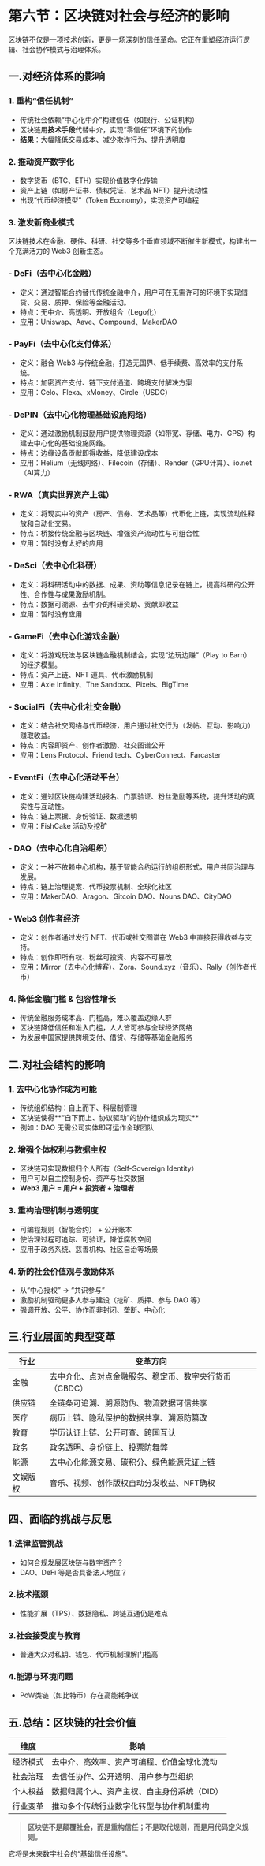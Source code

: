 # 第六节：区块链对社会与经济的影响

区块链不仅是一项技术创新，更是一场深刻的信任革命。它正在重塑经济运行逻辑、社会协作模式与治理体系。

## 一.对经济体系的影响

### 1. 重构“信任机制”

- 传统社会依赖“中心化中介”构建信任（如银行、公证机构）
- 区块链用**技术手段**代替中介，实现“零信任”环境下的协作
- **结果**：大幅降低交易成本、减少欺诈行为、提升透明度

### 2. 推动资产数字化

- 数字货币（BTC、ETH）实现价值数字化传输
- 资产上链（如房产证书、债权凭证、艺术品 NFT）提升流动性
- 出现“代币经济模型”（Token Economy），实现资产可编程

### 3. 激发新商业模式

区块链技术在金融、硬件、科研、社交等多个垂直领域不断催生新模式，构建出一个充满活力的 Web3 创新生态。

### - **DeFi（去中心化金融）**
- 定义：通过智能合约替代传统金融中介，用户可在无需许可的环境下实现借贷、交易、质押、保险等金融活动。
- 特点：无中介、高透明、开放组合（Lego化）
- 应用：Uniswap、Aave、Compound、MakerDAO


### - **PayFi（去中心化支付体系）**
- 定义：融合 Web3 与传统金融，打造无国界、低手续费、高效率的支付系统。
- 特点：加密资产支付、链下支付通道、跨境支付解决方案
- 应用：Celo、Flexa、xMoney、Circle（USDC）

### - **DePIN（去中心化物理基础设施网络）**
- 定义：通过激励机制鼓励用户提供物理资源（如带宽、存储、电力、GPS）构建去中心化的基础设施网络。
- 特点：边缘设备贡献即得收益，降低建设成本
- 应用：Helium（无线网络）、Filecoin（存储）、Render（GPU计算）、io.net（AI算力）

### - **RWA（真实世界资产上链）**
- 定义：将现实中的资产（房产、债券、艺术品等）代币化上链，实现流动性释放和自动化交易。
- 特点：桥接传统金融与区块链、增强资产流动性与可组合性
- 应用：暂时没有太好的应用

### - **DeSci（去中心化科研）**
- 定义：将科研活动中的数据、成果、资助等信息记录在链上，提高科研的公开性、合作性与成果激励机制。
- 特点：数据可溯源、去中介的科研资助、贡献即收益
- 应用：暂时没有应用

### - **GameFi（去中心化游戏金融）**
- 定义：将游戏玩法与区块链金融机制结合，实现“边玩边赚”（Play to Earn）的经济模型。
- 特点：资产上链、NFT 道具、代币激励机制
- 应用：Axie Infinity、The Sandbox、Pixels、BigTime

### - **SocialFi（去中心化社交金融）**
- 定义：结合社交网络与代币经济，用户通过社交行为（发帖、互动、影响力）赚取收益。
- 特点：内容即资产、创作者激励、社交图谱公开
- 应用：Lens Protocol、Friend.tech、CyberConnect、Farcaster

### - **EventFi（去中心化活动平台）**
- 定义：通过区块链构建活动报名、门票验证、粉丝激励等系统，提升活动的真实性与互动性。
- 特点：链上票据、身份验证、数据透明
- 应用：FishCake 活动及挖矿

### - **DAO（去中心化自治组织）**
- 定义：一种不依赖中心机构，基于智能合约运行的组织形式，用户共同治理与发展。
- 特点：链上治理提案、代币投票机制、全球化社区
- 应用：MakerDAO、Aragon、Gitcoin DAO、Nouns DAO、CityDAO

### - **Web3 创作者经济**
- 定义：创作者通过发行 NFT、代币或社交图谱在 Web3 中直接获得收益与支持。
- 特点：创作即所有权、粉丝可投资、内容不可篡改
- 应用：Mirror（去中心化博客）、Zora、Sound.xyz（音乐）、Rally（创作者代币）


### 4. 降低金融门槛 & 包容性增长

- 传统金融服务成本高、门槛高，难以覆盖边缘人群
- 区块链降低信任和准入门槛，人人皆可参与全球经济网络
- 为发展中国家提供跨境支付、借贷、存储等基础金融服务

## 二.对社会结构的影响

### 1. 去中心化协作成为可能

- 传统组织结构：自上而下、科层制管理
- 区块链使得**“自下而上、协议驱动”的协作组织成为现实**
- 例如：DAO 无需公司实体即可运作全球团队

### 2. 增强个体权利与数据主权

- 区块链可实现数据归个人所有（Self-Sovereign Identity）
- 用户可以自主控制身份、资产与社交数据
- **Web3 用户 = 用户 + 投资者 + 治理者**

### 3. 重构治理机制与透明度

- 可编程规则（智能合约） + 公开账本
- 使治理过程可追踪、可验证，降低腐败空间
- 应用于政务系统、慈善机构、社区自治等场景

### 4. 新的社会价值观与激励体系

- 从“中心授权” → “共识参与”
- 激励机制驱动更多人参与建设（挖矿、质押、参与 DAO 等）
- 强调开放、公平、协作而非封闭、垄断、中心化

## 三.行业层面的典型变革

| 行业       | 变革方向                                     |
|------------|----------------------------------------------|
| 金融       | 去中介化、点对点金融服务、稳定币、数字央行货币（CBDC） |
| 供应链     | 全链条可追溯、溯源防伪、物流数据可信共享     |
| 医疗       | 病历上链、隐私保护的数据共享、溯源防篡改     |
| 教育       | 学历认证上链、公开可查、跨国互认             |
| 政务       | 政务透明、身份链上、投票防舞弊             |
| 能源       | 去中心化能源交易、碳积分、绿色能源凭证上链   |
| 文娱版权   | 音乐、视频、创作版权自动分发收益、NFT确权     |


## 四、面临的挑战与反思

### 1.法律监管挑战
- 如何合规发展区块链与数字资产？
- DAO、DeFi 等是否具备法人地位？

### 2.技术瓶颈
- 性能扩展（TPS）、数据隐私、跨链互通仍是难点

### 3.社会接受度与教育
- 普通大众对私钥、钱包、代币机制理解门槛高

### 4.能源与环境问题
- PoW类链（如比特币）存在高能耗争议


## 五.总结：区块链的社会价值

| 维度       | 影响                                               |
|------------|----------------------------------------------------|
| 经济模式   | 去中介、高效率、资产可编程、价值全球化流动         |
| 社会治理   | 去信任协作、公开透明、用户参与型组织              |
| 个人权益   | 数据归属个人、资产主权、自主身份系统（DID）        |
| 行业变革   | 推动多个传统行业数字化转型与协作机制重构           |

> **区块链不是颠覆社会，而是重构信任；不是取代规则，而是用代码定义规则。**

它将是未来数字社会的“基础信任设施”。

